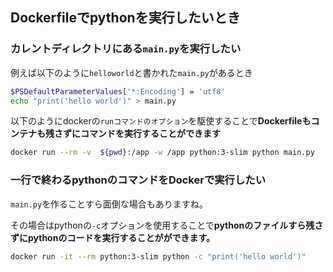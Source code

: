 ﻿



## Dockerfileでpythonを実行したいとき

### カレントディレクトリにある`main.py`を実行したい

例えば以下のように`helloworld`と書かれた`main.py`があるとき

```sh
$PSDefaultParameterValues['*:Encoding'] = 'utf8'
echo "print('hello world')" > main.py
```

以下のようにdockerの`runコマンドのオプション`を駆使することで**Dockerfileもコンテナも残さずにコマンドを実行することができます**

```sh
docker run --rm -v  ${pwd}:/app -w /app python:3-slim python main.py
```

### 一行で終わるpythonのコマンドをDockerで実行したい

`main.py`を作ることすら面倒な場合もありますね。

その場合はpythonの`-c`オプションを使用することで**pythonのファイルすら残さずにpythonのコードを実行することがができます。**

```sh
docker run -it --rm python:3-slim python -c "print('hello world')"
```








